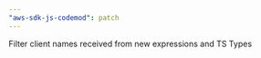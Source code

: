 ```yaml
---
"aws-sdk-js-codemod": patch
---
```


Filter client names received from new expressions and TS Types
